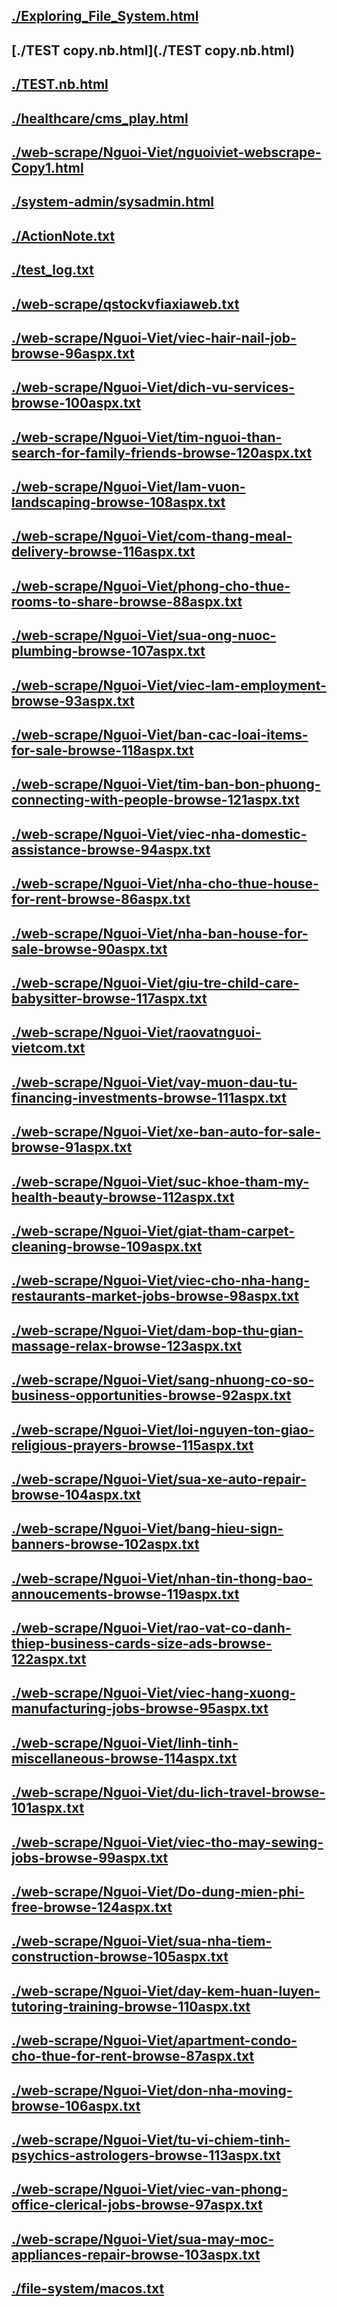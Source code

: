 ## [./Exploring_File_System.html](./Exploring_File_System.html)
## [./TEST copy.nb.html](./TEST copy.nb.html)
## [./TEST.nb.html](./TEST.nb.html)
## [./healthcare/cms_play.html](./healthcare/cms_play.html)
## [./web-scrape/Nguoi-Viet/nguoiviet-webscrape-Copy1.html](./web-scrape/Nguoi-Viet/nguoiviet-webscrape-Copy1.html)
## [./system-admin/sysadmin.html](./system-admin/sysadmin.html)
## [./ActionNote.txt](./ActionNote.txt)
## [./test_log.txt](./test_log.txt)
## [./web-scrape/qstockvfiaxiaweb.txt](./web-scrape/qstockvfiaxiaweb.txt)
## [./web-scrape/Nguoi-Viet/viec-hair-nail-job-browse-96aspx.txt](./web-scrape/Nguoi-Viet/viec-hair-nail-job-browse-96aspx.txt)
## [./web-scrape/Nguoi-Viet/dich-vu-services-browse-100aspx.txt](./web-scrape/Nguoi-Viet/dich-vu-services-browse-100aspx.txt)
## [./web-scrape/Nguoi-Viet/tim-nguoi-than-search-for-family-friends-browse-120aspx.txt](./web-scrape/Nguoi-Viet/tim-nguoi-than-search-for-family-friends-browse-120aspx.txt)
## [./web-scrape/Nguoi-Viet/lam-vuon-landscaping-browse-108aspx.txt](./web-scrape/Nguoi-Viet/lam-vuon-landscaping-browse-108aspx.txt)
## [./web-scrape/Nguoi-Viet/com-thang-meal-delivery-browse-116aspx.txt](./web-scrape/Nguoi-Viet/com-thang-meal-delivery-browse-116aspx.txt)
## [./web-scrape/Nguoi-Viet/phong-cho-thue-rooms-to-share-browse-88aspx.txt](./web-scrape/Nguoi-Viet/phong-cho-thue-rooms-to-share-browse-88aspx.txt)
## [./web-scrape/Nguoi-Viet/sua-ong-nuoc-plumbing-browse-107aspx.txt](./web-scrape/Nguoi-Viet/sua-ong-nuoc-plumbing-browse-107aspx.txt)
## [./web-scrape/Nguoi-Viet/viec-lam-employment-browse-93aspx.txt](./web-scrape/Nguoi-Viet/viec-lam-employment-browse-93aspx.txt)
## [./web-scrape/Nguoi-Viet/ban-cac-loai-items-for-sale-browse-118aspx.txt](./web-scrape/Nguoi-Viet/ban-cac-loai-items-for-sale-browse-118aspx.txt)
## [./web-scrape/Nguoi-Viet/tim-ban-bon-phuong-connecting-with-people-browse-121aspx.txt](./web-scrape/Nguoi-Viet/tim-ban-bon-phuong-connecting-with-people-browse-121aspx.txt)
## [./web-scrape/Nguoi-Viet/viec-nha-domestic-assistance-browse-94aspx.txt](./web-scrape/Nguoi-Viet/viec-nha-domestic-assistance-browse-94aspx.txt)
## [./web-scrape/Nguoi-Viet/nha-cho-thue-house-for-rent-browse-86aspx.txt](./web-scrape/Nguoi-Viet/nha-cho-thue-house-for-rent-browse-86aspx.txt)
## [./web-scrape/Nguoi-Viet/nha-ban-house-for-sale-browse-90aspx.txt](./web-scrape/Nguoi-Viet/nha-ban-house-for-sale-browse-90aspx.txt)
## [./web-scrape/Nguoi-Viet/giu-tre-child-care-babysitter-browse-117aspx.txt](./web-scrape/Nguoi-Viet/giu-tre-child-care-babysitter-browse-117aspx.txt)
## [./web-scrape/Nguoi-Viet/raovatnguoi-vietcom.txt](./web-scrape/Nguoi-Viet/raovatnguoi-vietcom.txt)
## [./web-scrape/Nguoi-Viet/vay-muon-dau-tu-financing-investments-browse-111aspx.txt](./web-scrape/Nguoi-Viet/vay-muon-dau-tu-financing-investments-browse-111aspx.txt)
## [./web-scrape/Nguoi-Viet/xe-ban-auto-for-sale-browse-91aspx.txt](./web-scrape/Nguoi-Viet/xe-ban-auto-for-sale-browse-91aspx.txt)
## [./web-scrape/Nguoi-Viet/suc-khoe-tham-my-health-beauty-browse-112aspx.txt](./web-scrape/Nguoi-Viet/suc-khoe-tham-my-health-beauty-browse-112aspx.txt)
## [./web-scrape/Nguoi-Viet/giat-tham-carpet-cleaning-browse-109aspx.txt](./web-scrape/Nguoi-Viet/giat-tham-carpet-cleaning-browse-109aspx.txt)
## [./web-scrape/Nguoi-Viet/viec-cho-nha-hang-restaurants-market-jobs-browse-98aspx.txt](./web-scrape/Nguoi-Viet/viec-cho-nha-hang-restaurants-market-jobs-browse-98aspx.txt)
## [./web-scrape/Nguoi-Viet/dam-bop-thu-gian-massage-relax-browse-123aspx.txt](./web-scrape/Nguoi-Viet/dam-bop-thu-gian-massage-relax-browse-123aspx.txt)
## [./web-scrape/Nguoi-Viet/sang-nhuong-co-so-business-opportunities-browse-92aspx.txt](./web-scrape/Nguoi-Viet/sang-nhuong-co-so-business-opportunities-browse-92aspx.txt)
## [./web-scrape/Nguoi-Viet/loi-nguyen-ton-giao-religious-prayers-browse-115aspx.txt](./web-scrape/Nguoi-Viet/loi-nguyen-ton-giao-religious-prayers-browse-115aspx.txt)
## [./web-scrape/Nguoi-Viet/sua-xe-auto-repair-browse-104aspx.txt](./web-scrape/Nguoi-Viet/sua-xe-auto-repair-browse-104aspx.txt)
## [./web-scrape/Nguoi-Viet/bang-hieu-sign-banners-browse-102aspx.txt](./web-scrape/Nguoi-Viet/bang-hieu-sign-banners-browse-102aspx.txt)
## [./web-scrape/Nguoi-Viet/nhan-tin-thong-bao-annoucements-browse-119aspx.txt](./web-scrape/Nguoi-Viet/nhan-tin-thong-bao-annoucements-browse-119aspx.txt)
## [./web-scrape/Nguoi-Viet/rao-vat-co-danh-thiep-business-cards-size-ads-browse-122aspx.txt](./web-scrape/Nguoi-Viet/rao-vat-co-danh-thiep-business-cards-size-ads-browse-122aspx.txt)
## [./web-scrape/Nguoi-Viet/viec-hang-xuong-manufacturing-jobs-browse-95aspx.txt](./web-scrape/Nguoi-Viet/viec-hang-xuong-manufacturing-jobs-browse-95aspx.txt)
## [./web-scrape/Nguoi-Viet/linh-tinh-miscellaneous-browse-114aspx.txt](./web-scrape/Nguoi-Viet/linh-tinh-miscellaneous-browse-114aspx.txt)
## [./web-scrape/Nguoi-Viet/du-lich-travel-browse-101aspx.txt](./web-scrape/Nguoi-Viet/du-lich-travel-browse-101aspx.txt)
## [./web-scrape/Nguoi-Viet/viec-tho-may-sewing-jobs-browse-99aspx.txt](./web-scrape/Nguoi-Viet/viec-tho-may-sewing-jobs-browse-99aspx.txt)
## [./web-scrape/Nguoi-Viet/Do-dung-mien-phi-free-browse-124aspx.txt](./web-scrape/Nguoi-Viet/Do-dung-mien-phi-free-browse-124aspx.txt)
## [./web-scrape/Nguoi-Viet/sua-nha-tiem-construction-browse-105aspx.txt](./web-scrape/Nguoi-Viet/sua-nha-tiem-construction-browse-105aspx.txt)
## [./web-scrape/Nguoi-Viet/day-kem-huan-luyen-tutoring-training-browse-110aspx.txt](./web-scrape/Nguoi-Viet/day-kem-huan-luyen-tutoring-training-browse-110aspx.txt)
## [./web-scrape/Nguoi-Viet/apartment-condo-cho-thue-for-rent-browse-87aspx.txt](./web-scrape/Nguoi-Viet/apartment-condo-cho-thue-for-rent-browse-87aspx.txt)
## [./web-scrape/Nguoi-Viet/don-nha-moving-browse-106aspx.txt](./web-scrape/Nguoi-Viet/don-nha-moving-browse-106aspx.txt)
## [./web-scrape/Nguoi-Viet/tu-vi-chiem-tinh-psychics-astrologers-browse-113aspx.txt](./web-scrape/Nguoi-Viet/tu-vi-chiem-tinh-psychics-astrologers-browse-113aspx.txt)
## [./web-scrape/Nguoi-Viet/viec-van-phong-office-clerical-jobs-browse-97aspx.txt](./web-scrape/Nguoi-Viet/viec-van-phong-office-clerical-jobs-browse-97aspx.txt)
## [./web-scrape/Nguoi-Viet/sua-may-moc-appliances-repair-browse-103aspx.txt](./web-scrape/Nguoi-Viet/sua-may-moc-appliances-repair-browse-103aspx.txt)
## [./file-system/macos.txt](./file-system/macos.txt)
